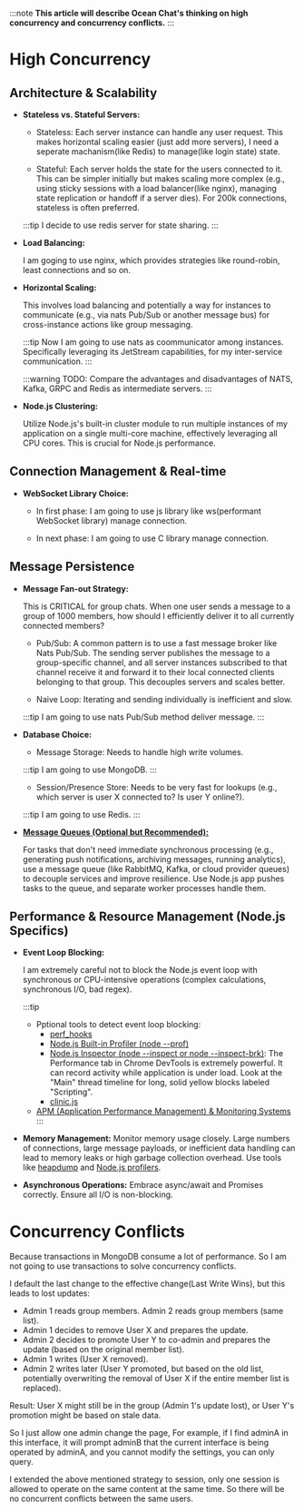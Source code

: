 :::note
**This article will describe Ocean Chat's thinking on high concurrency and concurrency conflicts.**
:::

# High Concurrency

## Architecture & Scalability

- **Stateless vs. Stateful Servers:**
    - Stateless: Each server instance can handle any user request. This makes horizontal scaling easier (just add more servers), I need a seperate machanism(like Redis) to manage(like login state) state.

    - Stateful: Each server holds the state for the users connected to it. This can be simpler initially but makes scaling more complex (e.g., using sticky sessions with a load balancer(like nginx), managing state replication or handoff if a server dies). For 200k connections, stateless is often preferred.

    :::tip
    I decide to use redis server for state sharing.
    :::
- **Load Balancing:**

    I am goging to use nginx, which provides strategies like round-robin, least connections and so on.

- **Horizontal Scaling:**

    This involves load balancing and potentially a way for instances to communicate (e.g., via nats Pub/Sub or another message bus) for cross-instance actions like group messaging.

    :::tip
    Now I am going to use nats as coommunicator among instances. Specifically leveraging its JetStream capabilities, for my inter-service communication.
    :::

    :::warning
    TODO: Compare the advantages and disadvantages of NATS, Kafka, GRPC and Redis as intermediate servers.
    :::

- **Node.js Clustering:**

    Utilize Node.js's built-in cluster module to run multiple instances of my application on a single multi-core machine, effectively leveraging all CPU cores. This is crucial for Node.js performance.
## Connection Management & Real-time

- **WebSocket Library Choice:**

    - In first phase: I am going to use js library like ws(performant WebSocket library) manage connection.
    
    - In next phase: I am going to use C library manage connection.

## Message Persistence

- **Message Fan-out Strategy:**

    This is CRITICAL for group chats. When one user sends a message to a group of 1000 members, how should I efficiently deliver it to all currently connected members?

    - Pub/Sub: A common pattern is to use a fast message broker like Nats Pub/Sub. The sending server publishes the message to a group-specific channel, and all server instances subscribed to that channel receive it and forward it to their local connected clients belonging to that group. This decouples servers and scales better.

    - Naive Loop: Iterating and sending individually is inefficient and slow.

    :::tip
    I am going to use nats Pub/Sub method deliver message.
    :::

- **Database Choice:**

    - Message Storage: Needs to handle high write volumes.
    
    :::tip
    I am going to use MongoDB.
    :::

    - Session/Presence Store: Needs to be very fast for lookups (e.g., which server is user X connected to? Is user Y online?).

    :::tip
    I am going to use Redis.
    :::

- **<u>Message Queues (Optional but Recommended):</u>**
    
    For tasks that don't need immediate synchronous processing (e.g., generating push notifications, archiving messages, running analytics), use a message queue (like RabbitMQ, Kafka, or cloud provider queues) to decouple services and improve resilience. Use Node.js app pushes tasks to the queue, and separate worker processes handle them.

## Performance & Resource Management (Node.js Specifics)

- **Event Loop Blocking:**

    I am extremely careful not to block the Node.js event loop with synchronous or CPU-intensive operations (complex calculations, synchronous I/O, bad regex).

    :::tip
    - Pptional tools to detect event loop blocking:
        - [perf_hooks](https://nodejs.org/api/perf_hooks.html)
        - [Node.js Built-in Profiler (node --prof)](https://nodejs.org/en/learn/getting-started/profiling)
        - [Node.js Inspector (node --inspect or node --inspect-brk)](https://nodejs.org/en/learn/getting-started/debugging):  The Performance tab in Chrome DevTools is extremely powerful. It can record activity while application is under load. Look at the "Main" thread timeline for long, solid yellow blocks labeled "Scripting".
        - [clinic.js](https://clinicjs.org/)
    - [APM (Application Performance Management) & Monitoring Systems](https://guangzhengli.com/blog/zh/indie-hacker-tech-stack-2024#%E7%BD%91%E7%AB%99%E5%88%86%E6%9E%90)
    :::

- **Memory Management:**
    Monitor memory usage closely. Large numbers of connections, large message payloads, or inefficient data handling can lead to memory leaks or high garbage collection overhead. Use tools like [heapdump](https://nodejs.org/en/learn/diagnostics/memory/using-heap-snapshot) and [Node.js profilers](https://nodejs.org/en/learn/getting-started/profiling).
- **Asynchronous Operations:**
    Embrace async/await and Promises correctly. Ensure all I/O is non-blocking.


# Concurrency Conflicts

Because transactions in MongoDB consume a lot of performance. So I am not going to use transactions to solve concurrency conflicts.

I default the last change to the effective change(Last Write Wins), but this leads to lost updates:

- Admin 1 reads group members. Admin 2 reads group members (same list).
- Admin 1 decides to remove User X and prepares the update.
- Admin 2 decides to promote User Y to co-admin and prepares the update (based on the original member list).
- Admin 1 writes (User X removed).
- Admin 2 writes later (User Y promoted, but based on the old list, potentially overwriting the removal of User X if the entire member list is replaced). 

Result: User X might still be in the group (Admin 1's update lost), or User Y's promotion might be based on stale data.

So I just allow one admin change the page, For example, if I find adminA in this interface, it will prompt adminB that the current interface is being operated by adminA, and you cannot modify the settings, you can only query.

I extended the above mentioned strategy to session, only one session is allowed to operate on the same content at the same time. So there will be no concurrent conflicts between the same users.
